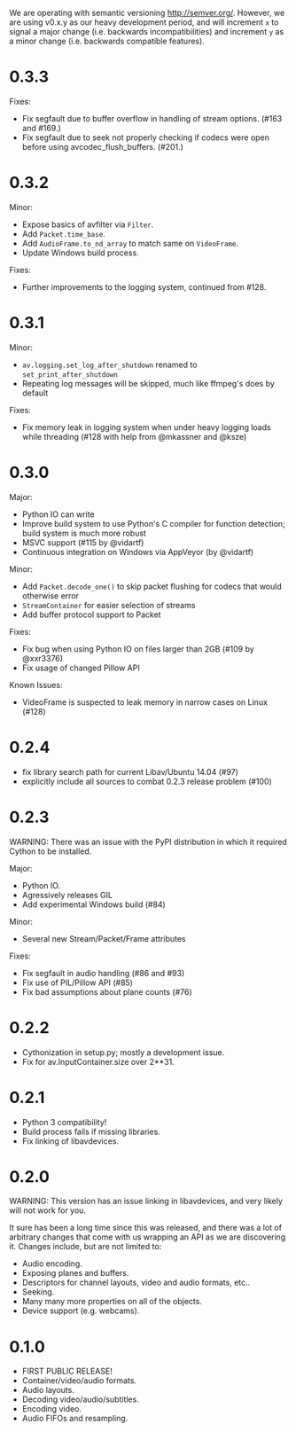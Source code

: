 We are operating with semantic versioning <http://semver.org/>. However,
we are using v0.x.y as our heavy development period, and will increment `x`
to signal a major change (i.e. backwards incompatibilities) and increment
`y` as a minor change (i.e. backwards compatible features).


0.3.3
=====

Fixes:
- Fix segfault due to buffer overflow in handling of stream options.
  (#163 and #169.)
- Fix segfault due to seek not properly checking if codecs were open before
  using avcodec_flush_buffers. (#201.)


0.3.2
=====

Minor:
- Expose basics of avfilter via `Filter`.
- Add `Packet.time_base`.
- Add `AudioFrame.to_nd_array` to match same on `VideoFrame`.
- Update Windows build process.

Fixes:
- Further improvements to the logging system, continued from #128.


0.3.1
=====

Minor:
- `av.logging.set_log_after_shutdown` renamed to `set_print_after_shutdown`
- Repeating log messages will be skipped, much like ffmpeg's does by default

Fixes:
- Fix memory leak in logging system when under heavy logging loads while
  threading (#128 with help from @mkassner and @ksze)


0.3.0
=====

Major:
- Python IO can write
- Improve build system to use Python's C compiler for function detection;
  build system is much more robust
- MSVC support (#115 by @vidartf)
- Continuous integration on Windows via AppVeyor (by @vidartf)

Minor:
- Add `Packet.decode_one()` to skip packet flushing for codecs that would
  otherwise error
- `StreamContainer` for easier selection of streams
- Add buffer protocol support to Packet

Fixes:
- Fix bug when using Python IO on files larger than 2GB (#109 by @xxr3376)
- Fix usage of changed Pillow API

Known Issues:
- VideoFrame is suspected to leak memory in narrow cases on Linux (#128)


0.2.4
=====
- fix library search path for current Libav/Ubuntu 14.04 (#97)
- explicitly include all sources to combat 0.2.3 release problem (#100)


0.2.3
=====

WARNING: There was an issue with the PyPI distribution in which it required
Cython to be installed.

Major:
- Python IO.
- Agressively releases GIL
- Add experimental Windows build (#84)

Minor:
- Several new Stream/Packet/Frame attributes

Fixes:
- Fix segfault in audio handling (#86 and #93)
- Fix use of PIL/Pillow API (#85)
- Fix bad assumptions about plane counts (#76)


0.2.2
=====
- Cythonization in setup.py; mostly a development issue.
- Fix for av.InputContainer.size over 2**31.


0.2.1
=====
- Python 3 compatibility!
- Build process fails if missing libraries.
- Fix linking of libavdevices.


0.2.0
=====

WARNING: This version has an issue linking in libavdevices, and very likely
will not work for you.

It sure has been a long time since this was released, and there was a lot of
arbitrary changes that come with us wrapping an API as we are discovering it.
Changes include, but are not limited to:

- Audio encoding.
- Exposing planes and buffers.
- Descriptors for channel layouts, video and audio formats, etc..
- Seeking.
- Many many more properties on all of the objects.
- Device support (e.g. webcams).


0.1.0
=====
- FIRST PUBLIC RELEASE!
- Container/video/audio formats.
- Audio layouts.
- Decoding video/audio/subtitles.
- Encoding video.
- Audio FIFOs and resampling.
